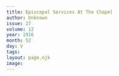 ```yaml
---
title: Episcopal Services At The Chapel
author: Unknown
issue: 27
volume: 12
year: 1916
month: 52
day: V
tags:
layout: page.njk
image:
---
```

